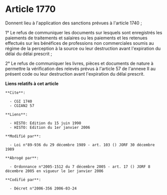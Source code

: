 # Article 1770

Donnent lieu à l'application des sanctions prévues à l'article 1740 ;

1° Le refus de communiquer les documents sur lesquels sont enregistrés les paiements de traitements et salaires ou les
paiements et les retenues effectués sur les bénéfices de professions non commerciales soumis au régime de la perception à la
source ou leur destruction avant l'expiration du délai du délai prescrit ;

2° Le refus de communiquer les livres, pièces et documents de nature à permettre la vérification des relevés prévus à
l'article 57 de l'annexe II au présent code ou leur destruction avant l'expiration du délai prescrit.

**Liens relatifs à cet article**

	**Cite**:

	  - CGI 1740
	  - CGIAN2 57

	**Liens**:

	  - HISTO: Edition du 15 juin 1990
	  - HISTO: Edition du 1er janvier 2006

	**Modifié par**:

	  - Loi n°89-936 du 29 décembre 1989 - art. 103 () JORF 30 décembre 1989

	**Abrogé par**:

	  - Ordonnance n°2005-1512 du 7 décembre 2005 - art. 17 () JORF 8 décembre 2005 en vigueur le 1er janvier 2006

	**Codifié par**:

	  - Décret n°2006-356 2006-03-24
